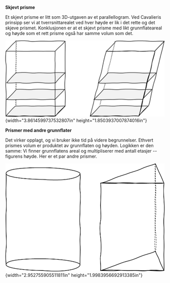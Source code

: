 
**Skjevt prisme**

Et skjevt prisme er litt som 3D-utgaven av et parallellogram. Ved
Cavalieris prinsipp ser vi at tverrsnittarealet ved hver høyde er lik i
det rette og det skjeve prismet. Konklusjonen er at et skjevt prisme med
likt grunnflateareal og høyde som et rett prisme også har samme volum
som det.

![](../media/media/image102.png){width="3.8614599737532807in"
height="1.8503937007874016in"}

**Prismer med andre grunnflater**

Det virker opplagt, og vi bruker ikke tid på videre begrunnelser.
Ethvert prismes volum er produktet av grunnflaten og høyden. Logikken er
den samme: Vi finner grunnflatens areal og multipliserer med antall
etasjer -- figurens høyde. Her er et par andre prismer.

![](../media/media/image103.png){width="2.952755905511811in"
height="1.9983956692913385in"}

